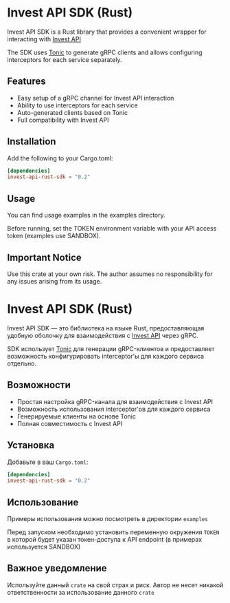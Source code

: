 # Invest API SDK (Rust)
Invest API SDK is a Rust library that provides a convenient wrapper for interacting with [Invest API](https://russianinvestments.github.io/investAPI/)

The SDK uses [Tonic](https://github.com/hyperium/tonic) to generate gRPC clients and allows configuring interceptors for each service separately.

## Features

- Easy setup of a gRPC channel for Invest API interaction
- Ability to use interceptors for each service
- Auto-generated clients based on Tonic
- Full compatibility with Invest API

## Installation

Add the following to your Cargo.toml:

```toml
[dependencies]
invest-api-rust-sdk = "0.2"

```

## Usage

You can find usage examples in the examples directory.

Before running, set the TOKEN environment variable with your API access token (examples use SANDBOX).

## Important Notice

Use this crate at your own risk. The author assumes no responsibility for any issues arising from its usage.

# Invest API SDK (Rust)

Invest API SDK — это библиотека на языке Rust, предоставляющая удобную оболочку для взаимодействия с [Invest API](https://russianinvestments.github.io/investAPI/) через gRPC.

SDK использует [Tonic](https://github.com/hyperium/tonic) для генерации gRPC-клиентов и предоставляет возможность конфигурировать interceptor'ы для каждого сервиса отдельно.

## Возможности

- Простая настройка gRPC-канала для взаимодействия с Invest API
- Возможность использования interceptor'ов для каждого сервиса
- Генерируемые клиенты на основе Tonic
- Полная совместимость с Invest API

## Установка

Добавьте в ваш `Cargo.toml`:

```toml
[dependencies]
invest-api-rust-sdk = "0.2"
```

## Использование

Примеры использования можно посмотреть в директории `examples`

Перед запуском необходимо установить переменную окружения `TOKEN` в которой будет указан токен-доступа к API endpoint (в примерах используется SANDBOX)


## Важное уведомление

Используйте данный `crate` на свой страх и риск. Автор не несет никакой ответственности за использование данного `crate`
